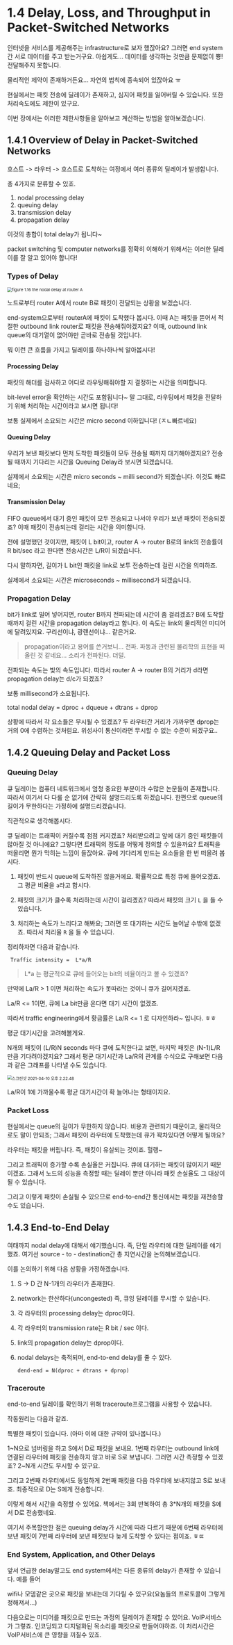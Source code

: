 # 1.4 Delay, Loss, and Throughput in Packet-Switched Networks

인터넷을 서비스를 제공해주는 infrastructure로 보자 했잖아요? 그러면 end system간 서로 데이터를 주고 받는거구요. 아쉽게도... 데이터를 생각하는 것만큼 문제없이 뿅! 전달해주지 못합니다.

물리적인 제약이 존재하거든요... 자연의 법칙에 종속되어 있잖아요 ㅠ

현실에서는 패킷 전송에 딜레이가 존재하고, 심지어 패킷을 잃어버릴 수 있습니다. 또한 처리속도에도 제한이 있구요.

이번 장에서는 이러한 제한사항들을 알아보고 계산하는 방법을 알아보겠습니다.





## 1.4.1 Overview of Delay in Packet-Switched Networks

호스트 -> 라우터 -> 호스트로 도착하는 여정에서 여러 종류의 딜레이가 발생합니다.

총 4가지로 분류할 수 있죠.

1. nodal processing delay
2. queuing delay
3. transmission delay
4. propagation delay

이것의 총합이 total delay가 됩니다~

packet switching 및 computer networks를 정확히 이해하기 위해서는 이러한 딜레이를 잘 알고 있어야 합니다!



### Types of Delay

<img src="/Users/ju/Documents/top-down-approach-network/Chapter1/resource/figure 1.16 the nodal delay at router A.png" alt="figure 1.16 the nodal delay at router A" style="zoom:67%;" />



노드로부터 router A에서 route B로 패킷이 전달되는 상황을 보겠습니다.



end-system으로부터 routerA에 패킷이 도착했다 봅시다. 이때 A는 패킷을 뜯어서 적절한 outbound link router로 패킷을 전송해줘야겠지요? 이때, outbound link queue의 대기열이 없어야만 곧바로 전송될 것입니다.



뭐 이런 큰 흐름을 가지고 딜레이를 하나하나씩 알아봅시다!



#### Processing Delay

패킷의 해더를 검사하고 어디로 라우팅해줘야할 지 결정하는 시간을 의미합니다.

bit-level error을 확인하는 시간도 포함됩니다~ 말 그대로, 라우팅에서 패킷을 전달하기 위해 처리하는 시간이라고 보시면 됩니다!

보통 실제에서 소요되는 시간은  micro second 이하입니다! (ㅈㄴ빠르네요)



#### Queuing Delay

우리가 보낸 패킷보다 먼저 도착한 패킷들이 모두 전송될 때까지 대기해야겠지요? 전송될 때까지 기다리는 시간을 Queuing Delay라 보시면 되겠습니다.

실제에서 소요되는 시간은  micro seconds ~  milli second가 되겠습니다. 이것도 빠르네요;



#### Transmission Delay

FIFO queue에서 대기 중인 패킷이 모두 전송되고 나서야 우리가 보낸 패킷이 전송되겠죠?  이때 패킷이 전송되는데 걸리는 시간을 의미합니다. 

전에 설명했던 것이지만, 패킷이 L bit이고, router A -> router B로의 link의 전송률이 R bit/sec 라고 한다면 전송시간은 L/R이 되겠습니다.

다시 말하자면, 길이가 L bit인 패킷을 link로 보투 전송하는데 걸린 시간을 의미하죠.

실제에서 소요되는 시간은 microseconds ~ millisecond가 되겠습니다.



### Propagation Delay

bit가 link로 밀어 넣어지면, router B까지 전파되는데 시간이 좀 걸리겠죠? B에 도착할 때까지 걸린 시간을 propagation delay라고 합니다. 이 속도는 link의 물리적인 미디어에 달려있지요. 구리선이냐, 광랜선이냐... 같은거요.

> propagation이라고 용어를 쓴거보니... 전파. 파동과 관련된 물리학의 표현을 떠올린 것 같네요... 소리가 전파된다. 더덜.



전파되는 속도는 빛의 속도입니다. 따라서 router A -> router B의 거리가 d라면 propagation delay는 d/c가 되겠죠?

보통 millisecond가 소요됩니다.



total nodal delay = dproc + dqueue + dtrans + dprop



상황에 따라서 각 요소들은 무시될 수 있겠죠? 두 라우터간 거리가 가까우면 dprop는 거의 0에 수렴하는 것처럼요. 위성사이 통신이라면 무시할 수 없는 수준이 되겠구요..



## 1.4.2 Queuing Delay and Packet Loss

### Queuing Delay

큐 딜레이는 컴퓨터 네트워크에서 엄청 중요한 부분이라 수많은 논문들이 존재합니다. 따라서 여기서 다 다룰 순 없기에 간략히 설명드리도록 하겠습니다. 한편으로 queue의 길이가 무한하다는 가정하에 설명드리겠습니다.

직관적으로 생각해봅시다.

큐 딜레이는 트래픽이 커질수록 점점 커지겠죠? 처리받으려고 앞에 대기 중인 패킷들이 많아질 것 아니에요? 그렇다면 트래픽의 정도를 어떻게 정의할 수 있을까요? 트래픽을 떠올리면 뭔가 막히는 느낌이 들잖아요. 큐에 기다리게 만드는 요소들을 한 번 떠올려 봅시다.

1. 패킷이 반드시 queue에 도착하진 않을거에요. 확률적으로 특정 큐에 들어오겠죠.  그 평균 비율을 `a`라고 합시다.

2. 패킷의 크기가 클수록 처리하는데 시간이 걸리겠죠? 따라서 패킷의 크기 `L` 을 들 수 있습니다.
3. 처리하는 속도가 느리다고 해봐요; 그러면 또 대기하는 시간도 늘어날 수밖에 없겠죠. 따라서 처리율 `R` 을 들 수 있습니다.

정리하자면 다음과 같습니다.

` Traffic intensity =  L*a/R`

> L*a 는 평균적으로 큐에 들어오는 bit의 비율이라고 볼 수 있겠죠?



만약에 La/R > 1 이면 처리하는 속도가 못따라는 것이니 큐가 길어지겠죠. 

La/R <= 1이면, 큐에 La bit만큼 온다면 대기 시간이 없겠죠.

따라서 traffic engineering에서 황금률은 La/R <= 1 로 디자인하라~ 입니다. ㅎㅎ



평균 대기시간을 고려해볼게요.

N개의 패킷이 (L/R)N seconds 마다 큐에 도착한다고 보면, 마지막 패킷은 (N-1)L/R 만큼 기다려야겠지요? 그래서 평균 대기시간과 La/R의 관계를 수식으로 구해보면 다음과 같은 그래프를 나타낼 수도 있습니다.



<img src="/Users/ju/Library/Application Support/typora-user-images/스크린샷 2021-04-10 오후 2.22.48.png" alt="스크린샷 2021-04-10 오후 2.22.48" style="zoom:66%;" />



La/R이 1에 가까울수록 평균 대기시간이 확 늘어나는 형태이지요.



### Packet Loss

현실에서는 queue의 길이가 무한하지 않습니다. 비용과 관련되기 때문이고, 물리적으로도 말이 안되죠; 그래서 패킷이 라우터에 도착했는데 큐가 꽉차있다면 어떻게 될까요?

라우터는 패킷을 버립니다. 즉, 패킷이 유실되는 것이죠. 헐랭~ 

그리고 트래픽이 증가할 수록 손실율은 커집니다. 큐에 대기하는 패킷이 많이지기 때문이겠죠. 그래서 노드의 성능을 측정할 때는 딜레이 뿐만 아니라 패킷 손실율도 그 대상이 될 수 있습니다.

그리고 이렇게 패킷이 손실될 수 있으므로 end-to-end간 통신에서는 패킷을 재전송할 수도 있습니다.



## 1.4.3 End-to-End Delay

여태까지 nodal delay에 대해서 얘기했습니다. 즉, 단일 라우터에 대한 딜레이를 얘기했죠. 여기선 source - to - destination간 총 지연시간을 논의해보겠습니다.

이를 논의하기 위해 다음 상황을 가정하겠습니다.

1. S -> D 간 N-1개의 라우터가 존재한다.

2. network는 한산하다(uncongested) 즉, 큐잉 딜레이를 무시할 수 있습니다.

3. 각 라우터의 processing delay는 dproc이다.

4. 각 라우터의 transmission rate는 R bit / sec 이다.

5. link의 propagation delay는 dprop이다.

6. nodal delays는 축적되며, end-to-end delay를 줄 수 있다.

   ```
   dend-end = N(dproc + dtrans + dprop)
   ```



### Traceroute

end-to-end 딜레이를 확인하기 위해 traceroute프로그램을 사용할 수 있습니다.

작동원리는 다음과 같죠.

특별한 패킷이 있습니다. (아마 이에 대한 규약이 있나봅니다.)

1~N으로 넘버링을 하고 S에서 D로 패킷을 보내요. 1번째 라우터는 outbound link에 연결된 라우터에 패킷을 전송하지 않고 바로 S로 보냅니다. 그러면 시간 측정할 수 있겠죠? 2~N개 시간도 무시할 수 있구요.

그리고 2번째 라우터에서도 동일하게 2번째 패킷을 다음 라우터에 보내지않고 S로 보내죠. 최종적으로 D는 S에게 전송합니다.

이렇게 해서 시간을 측정할 수 있어요. 책에서는 3회 반복하여 총 3*N개의 패킷을 S에서 D로 전송했네요.

여기서 주목할만한 점은 queuing delay가 시간에 따라 다르기 때문에 6번째 라우터에 보낸 패킷이 7번째 라우터에 보낸 패킷보다 늦게 도착할 수 있다는 점이죠. ㅎㄸ



### End System, Application, and Other Delays

앞서 언급한 delay말고도 end system에서는 다른 종류의 delay가 존재할 수 있습니다.  예를 들어

wifi나 모뎀같은 곳으로 패킷을 보내는데 기다릴 수 있구요(요놈들의 프로토콜이 그렇게 정해져서...)

다음으로는 미디어를 패킷으로 만드는 과정의 딜레이가 존재할 수 있어요. VoIP서비스가 그렇죠. 인코딩되고 디지털화된 목소리를 패킷으로 만들어야하죠. 이 처리시간은 VoIP서비스에 큰 영향을 끼칠수 있죠.



